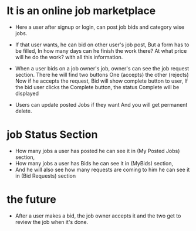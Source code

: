 # It is an online job marketplace

- Here a user after signup or login, can post job bids and category wise jobs.

- If that user wants, he can bid on other user's job post, But a form has to be filled, In how many days can he finish the work there? At what price will he do the work? with all this information.

- When a user bids on a job owner's job, owner's can see the  job request section. There he will find two buttons One (accepts) the other (rejects) Now if he accepts the request, Bid will show complete button to user, If the bid user clicks the Complete button, the status Complete will be displayed

- Users can update posted Jobs if they want And you will get permanent delete.

# job Status Section
- How many jobs a user has posted he can see it in (My Posted Jobs) section,
- How many jobs a user has Bids he can see it in (MyBids) section,
- And he will also see how many requests are coming to him he can see it in (Bid Requests) section


# the future
- After a user makes a bid, the job owner accepts it and the two get to review the job when it's done.
